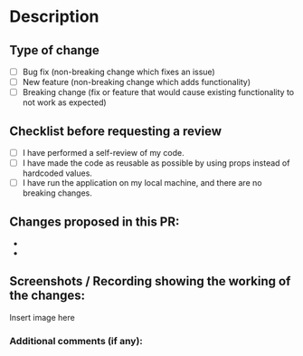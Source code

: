 # Description


## Type of change

- [ ] Bug fix (non-breaking change which fixes an issue)
- [ ] New feature (non-breaking change which adds functionality)
- [ ] Breaking change (fix or feature that would cause existing functionality to not work as expected)

## Checklist before requesting a review
- [ ] I have performed a self-review of my code.
- [ ] I have made the code as reusable as possible by using props instead of hardcoded values.
- [ ] I have run the application on my local machine, and there are no breaking changes.

Changes proposed in this PR:
-
-
-

## Screenshots / Recording showing the working of the changes:
Insert image here

### Additional comments (if any): 
